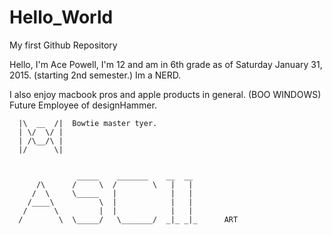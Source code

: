 # Hello_World
My first Github Repository


Hello, I'm Ace Powell, I'm 12 and am in 6th grade as of Saturday January 31, 2015. (starting 2nd semester.)
Im a NERD.


I also enjoy macbook pros and apple products in general. (BOO WINDOWS)
Future Employee of designHammer.



      |\  __  /|  Bowtie master tyer.
      | \/  \/ | 
      | /\__/\ |
      |/      \|
      
      
                   _____    _______    __  __
          /\      /     \  /        \   |   |
         /  \     \_____   |            |   |
        /____\          \  |            |   |
       /      \         |  |            |   |
      /        \  \_____/   \_______/  _|_ _|_      ART
